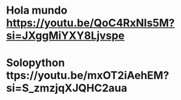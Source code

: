 # Hola mundo  https://youtu.be/QoC4RxNIs5M?si=JXggMiYXY8Ljvspe
# Solopython ttps://youtu.be/mxOT2iAehEM?si=S_zmzjqXJQHC2aua